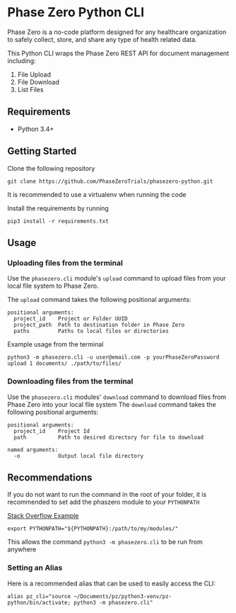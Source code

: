 # Phase Zero Python CLI

Phase Zero is a no-code platform designed for any healthcare organization to safely collect, store, and share any type of health related data.

This Python CLI wraps the Phase Zero REST API for document management including:

1. File Upload
2. File Download
3. List Files

## Requirements

* Python 3.4+

## Getting Started

Clone the following repository

```
git clone https://github.com/PhaseZeroTrials/phasezero-python.git
```

It is recommended to use a virtualenv when running the code

Install the requirements by running 

```
pip3 install -r requirements.txt
```

## Usage


### Uploading files from the terminal

Use the `phasezero.cli` module's `upload` command to upload files from your local file system to Phase Zero.


The `upload` command takes the following positional arguments:

```
positional arguments:
  project_id    Project or Folder UUID
  project_path  Path to destination folder in Phase Zero
  paths         Paths to local files or directories
```

Example usage from the terminal

```
python3 -m phasezero.cli -u user@email.com -p yourPhaseZeroPassword upload 1 documents/ ./path/to/files/
```

### Downloading files from the terminal

Use the `phasezero.cli` modules' `download` command to download files from Phase Zero into your local file system
The `download` command takes the following positional arguments:

```
positional arguments:
  project_id    Project Id
  path          Path to desired directory for file to download
  
named arguments:  
  -o            Output local file directory
```

## Recommendations

If you do not want to run the command in the root of your folder, it is recommended to set add the phaszero module to your  `PYTHONPATH`

[Stack Overflow Example](https://stackoverflow.com/a/53311583)

```aidl
export PYTHONPATH="${PYTHONPATH}:/path/to/my/modules/"
```

This allows the command `python3 -m phasezero.cli` to be run from anywhere

### Setting an Alias

Here is a recommended alias that can be used to easily access the CLI:

```aidl
alias pz_cli="source ~/Documents/pz/python3-venv/pz-python/bin/activate; python3 -m phasezero.cli"
```
